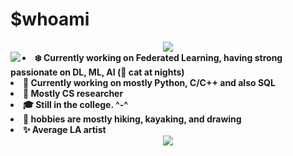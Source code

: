 # $whoami
<div align="center">
<img src="https://imgur.com/sEMwGRF.jpg">
</div>


<div align="center">
<img src="https://miro.medium.com/v2/resize:fit:180/1*-ylC6OEKY-zwzfalf8FjLA.png" align="left">
</div>


<!--
<div align="center">
<img src="https://i.imgur.com/rofqgpv.png" align="left">
</div>
-->

  
<li>
<b>❄️ Currently working on Federated Learning, having strong passionate on DL, ML, AI (🐾 cat at nights) </b>
</li>
<li>
<b>🌱 Currently working on mostly Python, C/C++ and also SQL </b> 
</li>
<li>
<b>🌟 Mostly CS researcher </b> 
</li>
<li>
<b> 🎓 Still in the college. ^-^ </b>
</li>
<li>
<b>🧁 hobbies are mostly hiking, kayaking, and drawing </b>
</li>
<li>
<b>✨ Average LA artist </b>
</li>



<div align="center">
<img src = "https://i.imgur.com/5NescPq.png">
  </div>

